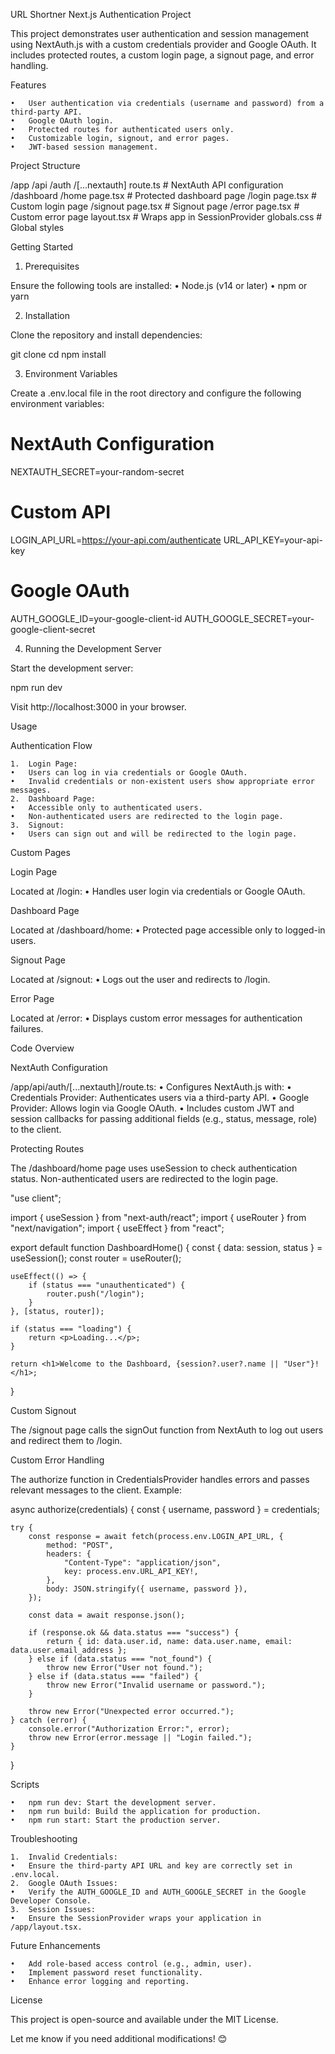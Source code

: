 URL Shortner Next.js Authentication Project

This project demonstrates user authentication and session management using NextAuth.js with a custom credentials provider and Google OAuth. It includes protected routes, a custom login page, a signout page, and error handling.

Features

	•	User authentication via credentials (username and password) from a third-party API.
	•	Google OAuth login.
	•	Protected routes for authenticated users only.
	•	Customizable login, signout, and error pages.
	•	JWT-based session management.

Project Structure

/app
  /api
    /auth
      /[...nextauth]
        route.ts         # NextAuth API configuration
  /dashboard
    /home
      page.tsx          # Protected dashboard page
  /login
    page.tsx            # Custom login page
  /signout
    page.tsx            # Signout page
  /error
    page.tsx            # Custom error page
  layout.tsx            # Wraps app in SessionProvider
  globals.css           # Global styles

Getting Started

1. Prerequisites

Ensure the following tools are installed:
	•	Node.js (v14 or later)
	•	npm or yarn

2. Installation

Clone the repository and install dependencies:

git clone <repository-url>
cd <project-folder>
npm install

3. Environment Variables

Create a .env.local file in the root directory and configure the following environment variables:

# NextAuth Configuration
NEXTAUTH_SECRET=your-random-secret

# Custom API
LOGIN_API_URL=https://your-api.com/authenticate
URL_API_KEY=your-api-key

# Google OAuth
AUTH_GOOGLE_ID=your-google-client-id
AUTH_GOOGLE_SECRET=your-google-client-secret

4. Running the Development Server

Start the development server:

npm run dev

Visit http://localhost:3000 in your browser.

Usage

Authentication Flow

	1.	Login Page:
	•	Users can log in via credentials or Google OAuth.
	•	Invalid credentials or non-existent users show appropriate error messages.
	2.	Dashboard Page:
	•	Accessible only to authenticated users.
	•	Non-authenticated users are redirected to the login page.
	3.	Signout:
	•	Users can sign out and will be redirected to the login page.

Custom Pages

Login Page

Located at /login:
	•	Handles user login via credentials or Google OAuth.

Dashboard Page

Located at /dashboard/home:
	•	Protected page accessible only to logged-in users.

Signout Page

Located at /signout:
	•	Logs out the user and redirects to /login.

Error Page

Located at /error:
	•	Displays custom error messages for authentication failures.

Code Overview

NextAuth Configuration

/app/api/auth/[...nextauth]/route.ts:
	•	Configures NextAuth.js with:
	•	Credentials Provider: Authenticates users via a third-party API.
	•	Google Provider: Allows login via Google OAuth.
	•	Includes custom JWT and session callbacks for passing additional fields (e.g., status, message, role) to the client.

Protecting Routes

The /dashboard/home page uses useSession to check authentication status. Non-authenticated users are redirected to the login page.

"use client";

import { useSession } from "next-auth/react";
import { useRouter } from "next/navigation";
import { useEffect } from "react";

export default function DashboardHome() {
    const { data: session, status } = useSession();
    const router = useRouter();

    useEffect(() => {
        if (status === "unauthenticated") {
            router.push("/login");
        }
    }, [status, router]);

    if (status === "loading") {
        return <p>Loading...</p>;
    }

    return <h1>Welcome to the Dashboard, {session?.user?.name || "User"}!</h1>;
}

Custom Signout

The /signout page calls the signOut function from NextAuth to log out users and redirect them to /login.

Custom Error Handling

The authorize function in CredentialsProvider handles errors and passes relevant messages to the client. Example:

async authorize(credentials) {
    const { username, password } = credentials;

    try {
        const response = await fetch(process.env.LOGIN_API_URL, {
            method: "POST",
            headers: {
                "Content-Type": "application/json",
                key: process.env.URL_API_KEY!,
            },
            body: JSON.stringify({ username, password }),
        });

        const data = await response.json();

        if (response.ok && data.status === "success") {
            return { id: data.user.id, name: data.user.name, email: data.user.email_address };
        } else if (data.status === "not_found") {
            throw new Error("User not found.");
        } else if (data.status === "failed") {
            throw new Error("Invalid username or password.");
        }

        throw new Error("Unexpected error occurred.");
    } catch (error) {
        console.error("Authorization Error:", error);
        throw new Error(error.message || "Login failed.");
    }
}

Scripts

	•	npm run dev: Start the development server.
	•	npm run build: Build the application for production.
	•	npm run start: Start the production server.

Troubleshooting

	1.	Invalid Credentials:
	•	Ensure the third-party API URL and key are correctly set in .env.local.
	2.	Google OAuth Issues:
	•	Verify the AUTH_GOOGLE_ID and AUTH_GOOGLE_SECRET in the Google Developer Console.
	3.	Session Issues:
	•	Ensure the SessionProvider wraps your application in /app/layout.tsx.

Future Enhancements

	•	Add role-based access control (e.g., admin, user).
	•	Implement password reset functionality.
	•	Enhance error logging and reporting.

License

This project is open-source and available under the MIT License.

Let me know if you need additional modifications! 😊